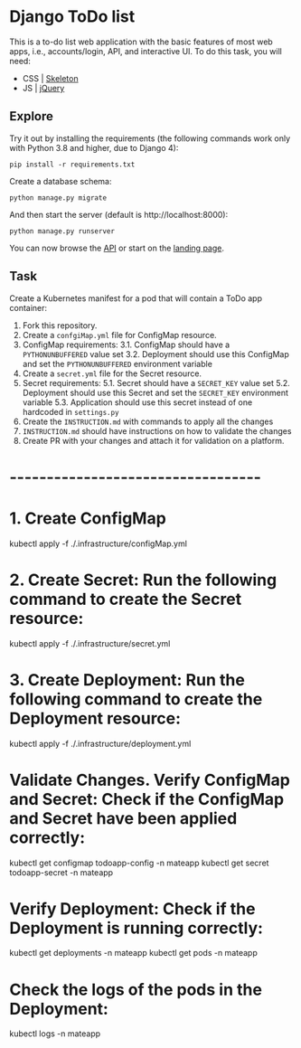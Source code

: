 # Django ToDo list

This is a to-do list web application with the basic features of most web apps, i.e., accounts/login, API, and interactive UI. To do this task, you will need:

- CSS | [Skeleton](http://getskeleton.com/)
- JS  | [jQuery](https://jquery.com/)

## Explore

Try it out by installing the requirements (the following commands work only with Python 3.8 and higher, due to Django 4):

```
pip install -r requirements.txt
```

Create a database schema:

```
python manage.py migrate
```

And then start the server (default is http://localhost:8000):

```
python manage.py runserver
```

You can now browse the [API](http://localhost:8000/api/) or start on the [landing page](http://localhost:8000/).

## Task

Create a Kubernetes manifest for a pod that will contain a ToDo app container:

1. Fork this repository.
1. Create a `confgiMap.yml` file for ConfigMap resource.
1. ConfigMap requirements:
    3.1. ConfigMap should have a `PYTHONUNBUFFERED` value set
    3.2. Deployment should use this ConfigMap and set the `PYTHONUNBUFFERED` environment variable
1. Create a `secret.yml` file for the Secret resource.
1. Secret requirements:
5.1. Secret should have a `SECRET_KEY` value set
5.2. Deployment should use this Secret and set the `SECRET_KEY` environment variable
5.3. Application should use this secret instead of one hardcoded in `settings.py`
1. Create the `INSTRUCTION.md` with commands to apply all the changes
1. `INSTRUCTION.md` should have instructions on how to validate the changes
1. Create PR with your changes and attach it for validation on a platform.


# ----------------------------------

# 1. Create ConfigMap

kubectl apply -f ./.infrastructure/configMap.yml

# 2. Create Secret: Run the following command to create the Secret resource:

kubectl apply -f ./.infrastructure/secret.yml

# 3. Create Deployment: Run the following command to create the Deployment resource:

kubectl apply -f ./.infrastructure/deployment.yml

# Validate Changes. Verify ConfigMap and Secret: Check if the ConfigMap and Secret have been applied correctly:

kubectl get configmap todoapp-config -n mateapp
kubectl get secret todoapp-secret -n mateapp

# Verify Deployment: Check if the Deployment is running correctly:

kubectl get deployments -n mateapp
kubectl get pods -n mateapp

# Check the logs of the pods in the Deployment:

kubectl logs <pod-name> -n mateapp
